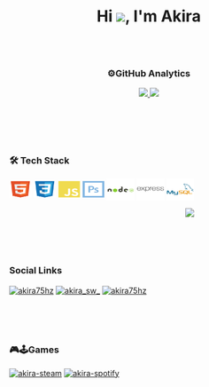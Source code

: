 <h1 align="center">Hi <img src="https://raw.githubusercontent.com/kaueMarques/kaueMarques/master/hi.gif" width="30px">, I'm Akira</h1>

<br><br>
<h3 align="center">⚙️GitHub Analytics</h3>
<div align="center">
  <a href="https://github.com/AkiraM0ri">
    <img height="150em" src="https://github-readme-stats.vercel.app/api?username=AkiraM0ri&count_private=true&include_all_commits=true&show_icons=true&theme=dracula&hide_border=false&show_owner=true"/>
    <img height="150em" src="https://github-readme-stats.vercel.app/api/top-langs/?username=AkiraM0ri&theme=dracula&hide_border=false&&layout=compact"/>
  </a>
</div>

##
<br><br>
<div style="display: inline-block;">
<h3 align="left">🛠  Tech Stack</h3>
<p align="left">
  <img align="center" alt="Akira-HTML" height="30" width="40" src="https://raw.githubusercontent.com/devicons/devicon/master/icons/html5/html5-original.svg">
  <img align="center" alt="Akira-CSS" height="30" width="40" src="https://raw.githubusercontent.com/devicons/devicon/master/icons/css3/css3-original.svg">
  <img align="center" alt="Akira-Js" height="30" width="40" src="https://raw.githubusercontent.com/devicons/devicon/master/icons/javascript/javascript-plain.svg">
  <img align="center" alt="Akira-PS" height="30" width="40" src="https://raw.githubusercontent.com/devicons/devicon/master/icons/photoshop/photoshop-line.svg">
  <img align="center" alt="Akira-Node" height="40" width="50" src="https://raw.githubusercontent.com/devicons/devicon/master/icons/nodejs/nodejs-original-wordmark.svg">
  <img align="center" alt="Akira-Express" height="40" width="50"  src="https://raw.githubusercontent.com/devicons/devicon/master/icons/express/express-original-wordmark.svg">
  <img align="center" alt="Akira-SQL" height="40" width="50"  src="https://raw.githubusercontent.com/devicons/devicon/master/icons/mysql/mysql-original-wordmark.svg">
</p>
  <img align="right" src="http://static1.squarespace.com/static/53da8a0fe4b0d5d5360f89d8/t/56159e0ae4b0f890085c4759/1444257295062/?format=1500w" heigth="250">
</div>

##

<br><br>

<h3 align="left"> Social Links</h3>
<p align="left">
  <a href="https://twitter.com/akira75hz" target="blank"><img align="center" src="https://img.shields.io/badge/Twitter-1DA1F2?style=for-the-badge&logo=twitter&logoColor=white" alt="akira75hz"/></a>
  <a href="https://instagram.com/akira_sw_" target="blank"><img align="center" src="https://img.shields.io/badge/Instagram-E4405F?style=for-the-badge&logo=instagram&logoColor=white" alt="akira_sw_"/></a>
  <a href=https://discord.com" target=" target="sblank"><img align="center" src="https://img.shields.io/badge/Discord-7289DA?style=for-the-badge&logo=discord&logoColor=white" alt="akira75hz"/></a>
</p>

##
<br><br>

<h3 align="left">🎮🕹Games</h3>
<a href="https://steamcommunity.com/id/AkiraHD" target="blank"><img align="center" src="https://img.shields.io/badge/Steam-000000?style=for-the-badge&logo=steam&logoColor=white" alt="akira-steam"/></a>
<a href="https://open.spotify.com/playlist/4Uh1gSbly83cn8w0ZSL3Tr?si=d2d1a17bef494d1c" target="blank"><img align="center" src="https://img.shields.io/badge/Spotify-1ED760?&style=for-the-badge&logo=spotify&logoColor=white" alt="akira-spotify"/></a>
<br><br>
